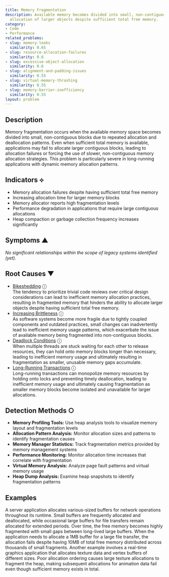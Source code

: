 ```yaml
---
title: Memory Fragmentation
description: Available memory becomes divided into small, non-contiguous blocks, preventing
  allocation of larger objects despite sufficient total free memory.
category:
- Code
- Performance
related_problems:
- slug: memory-leaks
  similarity: 0.65
- slug: resource-allocation-failures
  similarity: 0.6
- slug: excessive-object-allocation
  similarity: 0.6
- slug: alignment-and-padding-issues
  similarity: 0.55
- slug: virtual-memory-thrashing
  similarity: 0.55
- slug: memory-barrier-inefficiency
  similarity: 0.55
layout: problem
---
```


## Description

Memory fragmentation occurs when the available memory space becomes divided into small, non-contiguous blocks due to repeated allocation and deallocation patterns. Even when sufficient total memory is available, applications may fail to allocate larger contiguous blocks, leading to allocation failures or forcing the use of slower, non-contiguous memory allocation strategies. This problem is particularly severe in long-running applications with dynamic memory allocation patterns.

## Indicators ⟡

- Memory allocation failures despite having sufficient total free memory
- Increasing allocation time for larger memory blocks
- Memory allocator reports high fragmentation levels
- Performance degradation in applications that require large contiguous allocations
- Heap compaction or garbage collection frequency increases significantly

## Symptoms ▲

*No significant relationships within the scope of legacy systems identified (yet).*

## Root Causes ▼
- [Bikeshedding](bikeshedding.md) <span class="info-tooltip" title="Confidence: 0.360, Strength: 0.858">ⓘ</span>
<br/>  The tendency to prioritize trivial code reviews over critical design considerations can lead to inefficient memory allocation practices, resulting in fragmented memory that hinders the ability to allocate larger objects despite having sufficient total free memory.
- [Increasing Brittleness](increasing-brittleness.md) <span class="info-tooltip" title="Confidence: 0.350, Strength: 0.808">ⓘ</span>
<br/>  As software systems become more fragile due to tightly coupled components and outdated practices, small changes can inadvertently lead to inefficient memory usage patterns, which exacerbate the issue of available memory being fragmented into non-contiguous blocks.
- [Deadlock Conditions](deadlock-conditions.md) <span class="info-tooltip" title="Confidence: 0.346, Strength: 0.889">ⓘ</span>
<br/>  When multiple threads are stuck waiting for each other to release resources, they can hold onto memory blocks longer than necessary, leading to inefficient memory usage and ultimately resulting in fragmentation as smaller, unusable memory gaps accumulate.
- [Long-Running Transactions](long-running-transactions.md) <span class="info-tooltip" title="Confidence: 0.313, Strength: 0.893">ⓘ</span>
<br/>  Long-running transactions can monopolize memory resources by holding onto locks and preventing timely deallocation, leading to inefficient memory usage and ultimately causing fragmentation as smaller memory blocks become isolated and unavailable for larger allocations.

## Detection Methods ○

- **Memory Profiling Tools:** Use heap analysis tools to visualize memory layout and fragmentation levels
- **Allocation Pattern Analysis:** Monitor allocation sizes and patterns to identify fragmentation causes
- **Memory Manager Statistics:** Track fragmentation metrics provided by memory management systems
- **Performance Monitoring:** Monitor allocation time increases that correlate with fragmentation
- **Virtual Memory Analysis:** Analyze page fault patterns and virtual memory usage
- **Heap Dump Analysis:** Examine heap snapshots to identify fragmentation patterns

## Examples

A server application allocates various-sized buffers for network operations throughout its runtime. Small buffers are frequently allocated and deallocated, while occasional large buffers for file transfers remain allocated for extended periods. Over time, the free memory becomes highly fragmented with small gaps between long-lived large buffers. When the application needs to allocate a 1MB buffer for a large file transfer, the allocation fails despite having 10MB of total free memory distributed across thousands of small fragments. Another example involves a real-time graphics application that allocates texture data and vertex buffers of different sizes. Poor allocation ordering causes large texture allocations to fragment the heap, making subsequent allocations for animation data fail even though sufficient memory exists in total.

